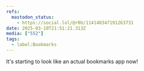 ```yaml
---
refs:
  mastodon_status:
    - https://social.lol/@r0b/114140347191263731
date: 2025-03-10T21:51:21.313Z
media: ["552"]
tags:
  - label:Bookmarks
---
```


It's starting to look like an actual bookmarks app now!
